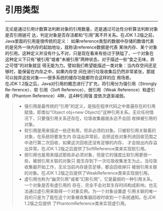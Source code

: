 # 引用类型  
***
无论是通过引用计数算法判断对象的引用数量，还是通过可达性分析算法判断对象是否引用链可
达，判定对象是否存活都和“引用”离不开关系。在JDK 1.2版之前，Java里面的引用是很传统的定义：
如果reference类型的数据中存储的数值代表的是另外一块内存的起始地址，就称该reference数据是代表
某块内存、某个对象的引用。这种定义并没有什么不对，只是现在看来有些过于狭隘了，一个对象在
这种定义下只有“被引用”或者“未被引用”两种状态，对于描述一些“食之无味，弃之可惜”的对象就显
得无能为力。譬如我们希望能描述一类对象：当内存空间还足够时，能保留在内存之中，如果内存空
间在进行垃圾收集后仍然非常紧张，那就可以抛弃这些对象——很多系统的缓存功能都符合这样的应
用场景。  
在JDK 1.2版之后，Java对引用的概念进行了扩充，将引用分为强引用（Strongly Re-ference）、软
引用（Soft Reference）、弱引用（Weak Reference）和虚引用（Phantom Reference）4种，这4种引用强
度依次逐渐减弱。  
> * 强引用是最传统的“引用”的定义，是指在程序代码之中普遍存在的引用赋值，即类似“Object
>  obj=new Object()”这种引用关系。无论任何情况下，只要强引用关系还存在，垃圾收集器就永远不会回
>  收掉被引用的对象。
>* 软引用是用来描述一些还有用，但非必须的对象。只被软引用关联着的对象，在系统将要发生内
   存溢出异常前，会把这些对象列进回收范围之中进行第二次回收，如果这次回收还没有足够的内存，
   才会抛出内存溢出异常。在JDK 1.2版之后提供了SoftReference类来实现软引用。
>* 弱引用也是用来描述那些非必须对象，但是它的强度比软引用更弱一些，被弱引用关联的对象只
   能生存到下一次垃圾收集发生为止。当垃圾收集器开始工作，无论当前内存是否足够，都会回收掉只
   被弱引用关联的对象。在JDK 1.2版之后提供了WeakReference类来实现弱引用。
> * 虚引用也称为“幽灵引用”或者“幻影引用”，它是最弱的一种引用关系。一个对象是否有虚引用的
    存在，完全不会对其生存时间构成影响，也无法通过虚引用来取得一个对象实例。为一个对象设置虚
    引用关联的唯一目的只是为了能在这个对象被收集器回收时收到一个系统通知。在JDK 1.2版之后提供
    了PhantomReference类来实现虚引用。
